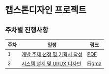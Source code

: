 # 캡스톤디자인 프로젝트

## 주차별 진행사항

| 주차 | 일정                              | 링크 |
| ---- | --------------------------------- | ---- |
| 1    | [개발 주제 선정 및 기획서 작성](./md/week1.md) | [PDF](./md/assets/w01.pdf)     |
| 2    | [시스템 설계 및 UI/UX 디자인](./md/week2.md) | [Figma](https://www.figma.com/design/CWtoHKFpdZyaD5XMPkcIpj/25-1_Capstone-Design)     |
